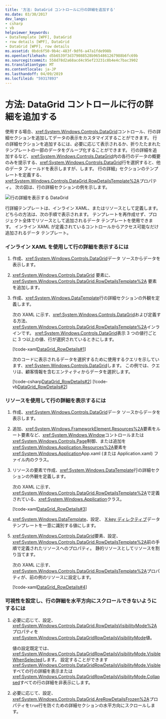 ```yaml
---
title: '方法: DataGrid コントロールに行の詳細を追加する'
ms.date: 03/30/2017
dev_langs:
- csharp
- vb
helpviewer_keywords:
- DataTemplate [WPF], DataGrid
- row details [WPF], DataGrid
- DataGrid [WPF], row details
ms.assetid: 0bdc6f50-9b4c-483f-9df6-a47a1fde998b
ms.openlocfilehash: d5b6539f3d379088528b9654861267988b6fc69b
ms.sourcegitcommit: 558d78d2a68acd4c95ef23231c8b4e4c7bac3902
ms.translationtype: MT
ms.contentlocale: ja-JP
ms.lasthandoff: 04/09/2019
ms.locfileid: "59317893"
---
```

# <a name="how-to-add-row-details-to-a-datagrid-control"></a>方法: DataGrid コントロールに行の詳細を追加する
使用する場合、<xref:System.Windows.Controls.DataGrid>コントロール、行の詳細セクションを追加してデータの表示をカスタマイズすることができます。 行の詳細セクションを追加するには、必要に応じて表示されるか、折りたたまれたテンプレートの一部のデータをグループ化することができます。 行の詳細を追加するなど、<xref:System.Windows.Controls.DataGrid>内の各行のデータの概要のみを提示する、<xref:System.Windows.Controls.DataGrid>行を選択すると、他のデータ フィールドを表示しますが、します。 行の詳細」セクションのテンプレートを定義する、<xref:System.Windows.Controls.DataGrid.RowDetailsTemplate%2A>プロパティ。 次の図は、行の詳細セクションの例を示します。  
  
 ![行の詳細を表示する DataGrid](./media/ndp-rowdetails.png "NDP_RowDetails")  
  
 行詳細テンプレートは、インライン XAML、またはリソースとして定義します。 どちらの方法は、次の手順で表示されます。 テンプレートを再作成せず、プロジェクト全体でリソースとして追加されるデータ テンプレートを使用できます。 インライン XAML が定義されているコントロールからアクセス可能なだけ追加されるデータ テンプレート。  
  
### <a name="to-display-row-details-by-using-inline-xaml"></a>インライン XAML を使用して行の詳細を表示するには  
  
1. 作成、<xref:System.Windows.Controls.DataGrid>データ ソースからデータを表示します。  
  
2. <xref:System.Windows.Controls.DataGrid> 要素に、<xref:System.Windows.Controls.DataGrid.RowDetailsTemplate%2A> 要素を追加します。  
  
3. 作成、<xref:System.Windows.DataTemplate>行の詳細セクションの外観を定義します。  
  
     次の XAML に示す、<xref:System.Windows.Controls.DataGrid>および定義する方法、<xref:System.Windows.Controls.DataGrid.RowDetailsTemplate%2A>インラインです。 <xref:System.Windows.Controls.DataGrid>表示 3 つの値行ごとに 3 つ以上の値、行が選択されているときにします。  
  
     [!code-xaml[DataGrid_RowDetails#1](~/samples/snippets/csharp/VS_Snippets_Wpf/datagrid_rowdetails/cs/mainwindow.xaml#1)]  
  
     次のコードに表示されるデータを選択するために使用するクエリを示しています、<xref:System.Windows.Controls.DataGrid>します。 この例では、クエリは、顧客情報を含むエンティティからデータを選択します。  
  
     [!code-csharp[DataGrid_RowDetails#2](~/samples/snippets/csharp/VS_Snippets_Wpf/datagrid_rowdetails/cs/mainwindow.xaml.cs#2)]
     [!code-vb[DataGrid_RowDetails#2](~/samples/snippets/visualbasic/VS_Snippets_Wpf/datagrid_rowdetails/vb/mainwindow.xaml.vb#2)]  
  
### <a name="to-display-row-details-by-using-a-resource"></a>リソースを使用して行の詳細を表示するには  
  
1. 作成、<xref:System.Windows.Controls.DataGrid>データ ソースからデータを表示します。  
  
2. 追加、<xref:System.Windows.FrameworkElement.Resources%2A>要素をルート要素など、<xref:System.Windows.Window>コントロールまたは<xref:System.Windows.Controls.Page>制御、または追加を<xref:System.Windows.Application.Resources%2A>要素を<xref:System.Windows.Application>App.xaml (または Application.xaml) ファイル内のクラス。  
  
3. リソースの要素で作成、<xref:System.Windows.DataTemplate>行の詳細セクションの外観を定義します。  
  
     次の XAML に示す、<xref:System.Windows.Controls.DataGrid.RowDetailsTemplate%2A>で定義されている、<xref:System.Windows.Application>クラス。  
  
     [!code-xaml[DataGrid_RowDetails#3](~/samples/snippets/csharp/VS_Snippets_Wpf/datagrid_rowdetails/cs/app.xaml#3)]  
  
4. <xref:System.Windows.DataTemplate>、設定、 [X:key ディレクティブ](../../xaml-services/x-key-directive.md)データ テンプレートを一意に識別する値にします。  
  
5. <xref:System.Windows.Controls.DataGrid>要素、設定、<xref:System.Windows.Controls.DataGrid.RowDetailsTemplate%2A>前の手順で定義されたリソースへのプロパティ。 静的リソースとしてリソースを割り当てます。  
  
     次の XAML に示す、<xref:System.Windows.Controls.DataGrid.RowDetailsTemplate%2A>プロパティが、前の例のリソースに設定します。  
  
     [!code-xaml[DataGrid_RowDetails#4](~/samples/snippets/csharp/VS_Snippets_Wpf/datagrid_rowdetails/cs/window2.xaml#4)]  
  
### <a name="to-set-visibility-and-prevent-horizontal-scrolling-for-row-details"></a>可視性を設定し、行の詳細を水平方向にスクロールできないようにするには  
  
1. 必要に応じて、設定、<xref:System.Windows.Controls.DataGrid.RowDetailsVisibilityMode%2A>プロパティを<xref:System.Windows.Controls.DataGridRowDetailsVisibilityMode>値。  
  
     値の設定既定では、<xref:System.Windows.Controls.DataGridRowDetailsVisibilityMode.VisibleWhenSelected>します。 設定することができます<xref:System.Windows.Controls.DataGridRowDetailsVisibilityMode.Visible>すべての行の詳細を表示または<xref:System.Windows.Controls.DataGridRowDetailsVisibilityMode.Collapsed>すべての行の詳細を非表示にします。  
  
2. 必要に応じて、設定、<xref:System.Windows.Controls.DataGrid.AreRowDetailsFrozen%2A>プロパティを`true`行を防ぐための詳細セクションの水平方向にスクロールします。

